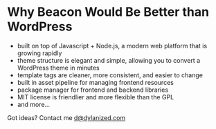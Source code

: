 Why Beacon Would Be Better than WordPress
===

- built on top of Javascript + Node.js, a modern web platform that is growing rapidly
- theme structure is elegant and simple, allowing you to convert a WordPress theme in minutes
- template tags are cleaner, more consistent, and easier to change
- built in asset pipeline for managing frontend resources
- package manager for frontend and backend libraries
- MIT license is friendlier and more flexible than the GPL
- and more...

Got ideas? Contact me d@dylanized.com
